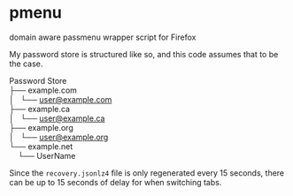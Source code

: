 # pmenu

domain aware passmenu wrapper script for Firefox

My password store is structured like so, and this code assumes that to be the case.

Password Store  
├── example.com  
│   └── user@example.com  
├── example.ca  
│   └── user@example.ca  
├── example.org  
│   └── user@example.org  
└── example.net  
    └── UserName  

Since the `recovery.jsonlz4` file is only regenerated every 15 seconds, there can be up to 15 seconds of delay for when switching tabs.
